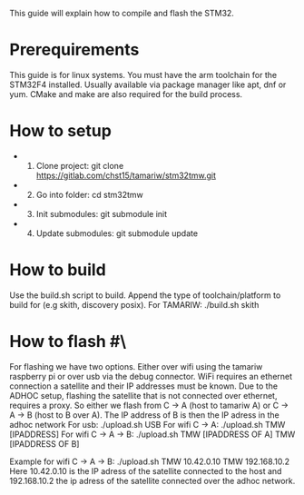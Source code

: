 This guide will explain how to compile and flash the STM32.

# Prerequirements #
This guide is for linux systems.
You must have the arm toolchain for the STM32F4 installed. Usually available via package manager like apt, dnf or yum.
CMake and make are also required for the build process.

# How to setup #
- 1. Clone project: git clone https://gitlab.com/chst15/tamariw/stm32tmw.git
- 2. Go into folder: cd stm32tmw
- 3. Init submodules: git submodule init
- 4. Update submodules: git submodule update

# How to build #
Use the build.sh script to build. Append the type of toolchain/platform to build for (e.g skith, discovery posix). 
For TAMARIW: ./build.sh skith

# How to flash #\
For flashing we have two options. Either over wifi using the tamariw raspberry pi or over usb via the debug connector. 
WiFi requires an ethernet connection a satellite and their IP addresses must be known. Due to the ADHOC setup, flashing the satellite that is not connected over ethernet, requires a proxy. So either we flash from C -> A (host to tamariw A) or C -> A -> B (host to B over A). The IP address of B is then the IP adress in the adhoc network
For usb: ./upload.sh USB
For wifi C -> A: ./upload.sh TMW [IPADDRESS]
For wifi C -> A -> B: ./upload.sh TMW [IPADDRESS OF A] TMW [IPADDRESS OF B]

Example for wifi C -> A -> B: ./upload.sh TMW 10.42.0.10 TMW 192.168.10.2
Here 10.42.0.10 is the IP adress of the satellite connected to the host and 192.168.10.2 the ip adress of the satellite connected over the adhoc network.